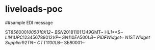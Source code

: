 # liveloads-poc


##sample EDI message

ST*856*0001*005010X12~
BSN*20181101*1349*GMT~
HL*1**S~
LIN*1*UPC*123456789012*VP~
SN1*10*EA*500*LB~
PID**F**Widget~
N1*ST*Widget Supplier*92*TN~
CTT*1*100*LB~
SE*8*0001~
